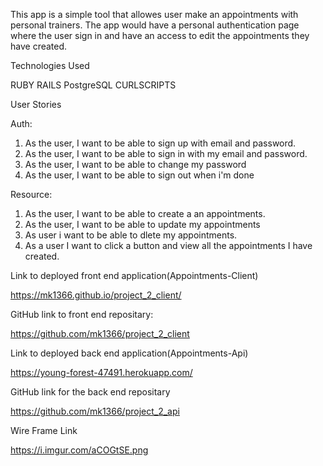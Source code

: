 
This app is a simple tool that allowes user make an appointments with personal trainers. The app would have a personal authentication page where the user sign in and have an access to edit the appointments they have created.


Technologies Used

RUBY
RAILS
PostgreSQL
CURLSCRIPTS


User Stories

Auth:
1. As the user, I want to be able to sign up with email and password.
2. As the user, I want to be able to sign in with my email and password.
3. As the user, I want to be able to change my password
4. As the user, I want to be able to sign out when i'm done


Resource:

1. As the user, I want to be able to create a an appointments.
2. As the user, I want to be able to update my appointments
3. As user i want to be able to dlete my appointments.
4. As a user I want to click a button and view all the appointments I have created.


Link to deployed front end application(Appointments-Client)

https://mk1366.github.io/project_2_client/


GitHub link to front end repositary:

https://github.com/mk1366/project_2_client


Link to deployed back end application(Appointments-Api)

https://young-forest-47491.herokuapp.com/


GitHub link for the back end repositary

https://github.com/mk1366/project_2_api


Wire Frame Link

https://i.imgur.com/aCOGtSE.png
